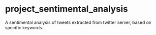 # project_sentimental_analysis
A sentimental analysis of tweets extracted from twitter server, based on specific keywords.
